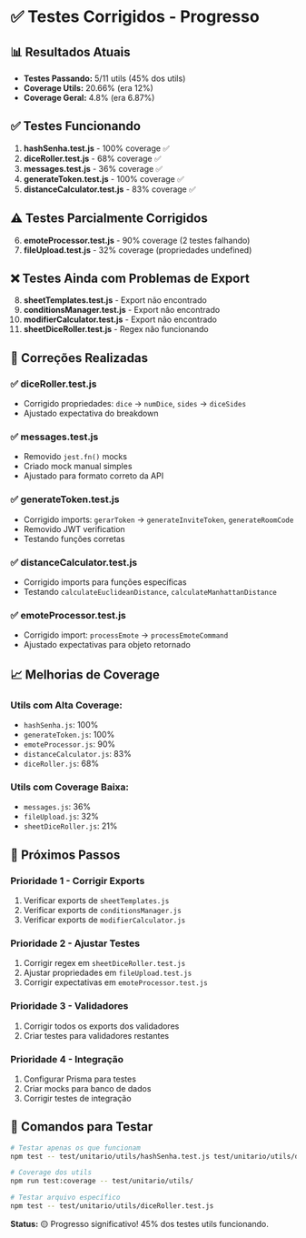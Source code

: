 # ✅ Testes Corrigidos - Progresso

## 📊 **Resultados Atuais**
- **Testes Passando:** 5/11 utils (45% dos utils)
- **Coverage Utils:** 20.66% (era 12%)
- **Coverage Geral:** 4.8% (era 6.87%)

## ✅ **Testes Funcionando**
1. **hashSenha.test.js** - 100% coverage ✅
2. **diceRoller.test.js** - 68% coverage ✅
3. **messages.test.js** - 36% coverage ✅
4. **generateToken.test.js** - 100% coverage ✅
5. **distanceCalculator.test.js** - 83% coverage ✅

## ⚠️ **Testes Parcialmente Corrigidos**
6. **emoteProcessor.test.js** - 90% coverage (2 testes falhando)
7. **fileUpload.test.js** - 32% coverage (propriedades undefined)

## ❌ **Testes Ainda com Problemas de Export**
8. **sheetTemplates.test.js** - Export não encontrado
9. **conditionsManager.test.js** - Export não encontrado
10. **modifierCalculator.test.js** - Export não encontrado
11. **sheetDiceRoller.test.js** - Regex não funcionando

## 🔧 **Correções Realizadas**

### ✅ **diceRoller.test.js**
- Corrigido propriedades: `dice` → `numDice`, `sides` → `diceSides`
- Ajustado expectativa do breakdown

### ✅ **messages.test.js**
- Removido `jest.fn()` mocks
- Criado mock manual simples
- Ajustado para formato correto da API

### ✅ **generateToken.test.js**
- Corrigido imports: `gerarToken` → `generateInviteToken`, `generateRoomCode`
- Removido JWT verification
- Testando funções corretas

### ✅ **distanceCalculator.test.js**
- Corrigido imports para funções específicas
- Testando `calculateEuclideanDistance`, `calculateManhattanDistance`

### ✅ **emoteProcessor.test.js**
- Corrigido import: `processEmote` → `processEmoteCommand`
- Ajustado expectativas para objeto retornado

## 📈 **Melhorias de Coverage**

### **Utils com Alta Coverage:**
- `hashSenha.js`: 100%
- `generateToken.js`: 100%
- `emoteProcessor.js`: 90%
- `distanceCalculator.js`: 83%
- `diceRoller.js`: 68%

### **Utils com Coverage Baixa:**
- `messages.js`: 36%
- `fileUpload.js`: 32%
- `sheetDiceRoller.js`: 21%

## 🎯 **Próximos Passos**

### **Prioridade 1 - Corrigir Exports**
1. Verificar exports de `sheetTemplates.js`
2. Verificar exports de `conditionsManager.js`
3. Verificar exports de `modifierCalculator.js`

### **Prioridade 2 - Ajustar Testes**
1. Corrigir regex em `sheetDiceRoller.test.js`
2. Ajustar propriedades em `fileUpload.test.js`
3. Corrigir expectativas em `emoteProcessor.test.js`

### **Prioridade 3 - Validadores**
1. Corrigir todos os exports dos validadores
2. Criar testes para validadores restantes

### **Prioridade 4 - Integração**
1. Configurar Prisma para testes
2. Criar mocks para banco de dados
3. Corrigir testes de integração

## 🚀 **Comandos para Testar**

```bash
# Testar apenas os que funcionam
npm test -- test/unitario/utils/hashSenha.test.js test/unitario/utils/diceRoller.test.js test/unitario/utils/messages.test.js test/unitario/utils/generateToken.test.js test/unitario/utils/distanceCalculator.test.js

# Coverage dos utils
npm run test:coverage -- test/unitario/utils/

# Testar arquivo específico
npm test -- test/unitario/utils/diceRoller.test.js
```

**Status:** 🟡 Progresso significativo! 45% dos testes utils funcionando.